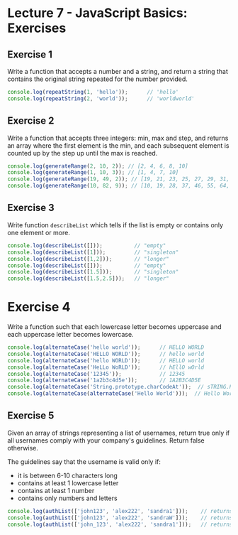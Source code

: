 # Lecture 7 - JavaScript Basics: Exercises

## Exercise 1

Write a function that accepts a number and a string, and return a string that contains the original string repeated for the number provided.

```js
console.log(repeatString(1, 'hello'));      // 'hello'
console.log(repeatString(2, 'world'));      // 'worldworld'
```


## Exercise 2

Write a function that accepts three integers: min, max and step, and returns an array where the first element is the min, and each subsequent element is counted up by the step up until the max is reached.

```js
console.log(generateRange(2, 10, 2)); // [2, 4, 6, 8, 10]
console.log(generateRange(1, 10, 3)); // [1, 4, 7, 10]
console.log(generateRange(19, 49, 2)); // [19, 21, 23, 25, 27, 29, 31, 33, 35, 37, 39, 41, 43, 45, 47, 49]
console.log(generateRange(10, 82, 9)); // [10, 19, 28, 37, 46, 55, 64, 73, 82]
```

## Exercise 3

Write function `describeList` which tells if the list is empty or contains only one element or more.

```js
console.log(describeList([]));          // "empty"
console.log(describeList([1]));         // "singleton"
console.log(describeList([1,2]));       // "longer"
console.log(describeList([]));          // "empty"
console.log(describeList([1.5]));       // "singleton"
console.log(describeList([1.5,2.5]));   // "longer"
```

# Exercise 4

Write a function such that each lowercase letter becomes uppercase and each uppercase letter becomes lowercase.

```js
console.log(alternateCase('hello world'));      // HELLO WORLD
console.log(alternateCase('HELLO WORLD'));      // hello world
console.log(alternateCase('hello WORLD'));      // HELLO world
console.log(alternateCase('HeLLo WoRLD'));      // hEllO wOrld
console.log(alternateCase('12345'));            // 12345
console.log(alternateCase('1a2b3c4d5e'));       // 1A2B3C4D5E
console.log(alternateCase('String.prototype.charCodeAt'));  // sTRING.PROTOTYPE.CHARcODEaT  
console.log(alternateCase(alternateCase('Hello World')));  // Hello World
```

## Exercise 5

Given an array of strings representing a list of usernames, return true only if all usernames comply with your company's guidelines. Return false otherwise.

The guidelines say that the username is valid only if:

- it is between 6-10 characters long
- contains at least 1 lowercase letter
- contains at least 1 number
- contains only numbers and letters

```js
console.log(authList(['john123', 'alex222', 'sandra1']));    // returns true
console.log(authList(['john123', 'alex222', 'sandraW']));    // returns false because sandraW has no number
console.log(authList(['john_123', 'alex222', 'sandra1']));   // returns false because john_123 contains an invalid character
```
